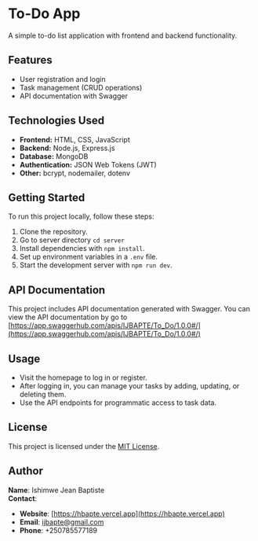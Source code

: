 # To-Do App

A simple to-do list application with frontend and backend functionality.

## Features

- User registration and login<!-- - Forgot password functionality -->
- Task management (CRUD operations)
- API documentation with Swagger

## Technologies Used

- **Frontend:** HTML, CSS, JavaScript
- **Backend:** Node.js, Express.js
- **Database:** MongoDB
- **Authentication:** JSON Web Tokens (JWT)
- **Other:** bcrypt, nodemailer, dotenv

## Getting Started

To run this project locally, follow these steps:

1. Clone the repository.
2. Go to server directory `cd server`
3. Install dependencies with `npm install`.
4. Set up environment variables in a `.env` file.
5. Start the development server with `npm run dev`.

## API Documentation

This project includes API documentation generated with Swagger. You can view the API documentation by go to [https://app.swaggerhub.com/apis/IJBAPTE/To_Do/1.0.0#/](https://app.swaggerhub.com/apis/IJBAPTE/To_Do/1.0.0#/)

## Usage

- Visit the homepage to log in or register.
- After logging in, you can manage your tasks by adding, updating, or deleting them.
- Use the API endpoints for programmatic access to task data.

## License

This project is licensed under the [MIT License](/LICENCE).

## Author

**Name**: Ishimwe Jean Baptiste  
**Contact**:

- **Website**: [https://hbapte.vercel.app](https://hbapte.vercel.app)  
- **Email**: <ijbapte@gmail.com>  
- **Phone**: +250785577189
